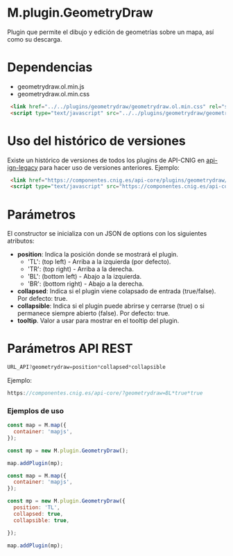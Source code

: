 # M.plugin.GeometryDraw

Plugin que permite el dibujo y edición de geometrías sobre un mapa, así como su descarga.


# Dependencias

- geometrydraw.ol.min.js
- geometrydraw.ol.min.css


```html
 <link href="../../plugins/geometrydraw/geometrydraw.ol.min.css" rel="stylesheet" />
 <script type="text/javascript" src="../../plugins/geometrydraw/geometrydraw.ol.min.js"></script>
```

# Uso del histórico de versiones

Existe un histórico de versiones de todos los plugins de API-CNIG en [api-ign-legacy](https://github.com/IGN-CNIG/API-CNIG/tree/master/api-ign-legacy/plugins) para hacer uso de versiones anteriores.
Ejemplo:
```html
 <link href="https://componentes.cnig.es/api-core/plugins/geometrydraw/geometrydraw-1.0.0.ol.min.css" rel="stylesheet" />
 <script type="text/javascript" src="https://componentes.cnig.es/api-core/plugins/geometrydraw/geometrydraw-1.0.0.ol.min.js"></script>
```

# Parámetros

El constructor se inicializa con un JSON de options con los siguientes atributos:

- **position**: Indica la posición donde se mostrará el plugin.
  - 'TL': (top left) - Arriba a la izquierda (por defecto).
  - 'TR': (top right) - Arriba a la derecha.
  - 'BL': (bottom left) - Abajo a la izquierda.
  - 'BR': (bottom right) - Abajo a la derecha.
- **collapsed**: Indica si el plugin viene colapsado de entrada (true/false). Por defecto: true.
- **collapsible**: Indica si el plugin puede abrirse y cerrarse (true) o si permanece siempre abierto (false). Por defecto: true.
- **tooltip**. Valor a usar para mostrar en el tooltip del plugin.

# Parámetros API REST
```javascript
URL_API?geometrydraw=position*collapsed*collapsible
````
Ejemplo:
```javascript
https://componentes.cnig.es/api-core/?geometrydraw=BL*true*true
```


### Ejemplos de uso

```javascript
const map = M.map({
  container: 'mapjs',
});

const mp = new M.plugin.GeometryDraw();

map.addPlugin(mp);
```

```javascript
const map = M.map({
  container: 'mapjs',
});

const mp = new M.plugin.GeometryDraw({
  position: 'TL',
  collapsed: true,
  collapsible: true,

});

map.addPlugin(mp);
```
